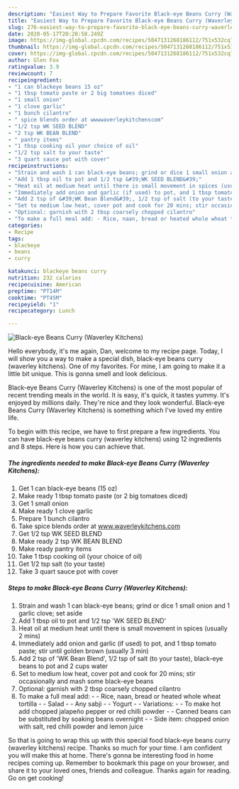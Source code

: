 ```yaml
---
description: "Easiest Way to Prepare Favorite Black-eye Beans Curry (Waverley Kitchens)"
title: "Easiest Way to Prepare Favorite Black-eye Beans Curry (Waverley Kitchens)"
slug: 276-easiest-way-to-prepare-favorite-black-eye-beans-curry-waverley-kitchens
date: 2020-05-17T20:28:58.249Z
image: https://img-global.cpcdn.com/recipes/5047131268186112/751x532cq70/black-eye-beans-curry-waverley-kitchens-recipe-main-photo.jpg
thumbnail: https://img-global.cpcdn.com/recipes/5047131268186112/751x532cq70/black-eye-beans-curry-waverley-kitchens-recipe-main-photo.jpg
cover: https://img-global.cpcdn.com/recipes/5047131268186112/751x532cq70/black-eye-beans-curry-waverley-kitchens-recipe-main-photo.jpg
author: Glen Fox
ratingvalue: 3.9
reviewcount: 7
recipeingredient:
- "1 can blackeye beans 15 oz"
- "1 tbsp tomato paste or 2 big tomatoes diced"
- "1 small onion"
- "1 clove garlic"
- "1 bunch cilantro"
- " spice blends order at wwwwaverleykitchenscom"
- "1/2 tsp WK SEED BLEND"
- "2 tsp WK BEAN BLEND"
- " pantry items"
- "1 tbsp cooking oil your choice of oil"
- "1/2 tsp salt to your taste"
- "3 quart sauce pot with cover"
recipeinstructions:
- "Strain and wash 1 can black-eye beans; grind or dice 1 small onion and 1 garlic clove; set aside"
- "Add 1 tbsp oil to pot and 1/2 tsp &#39;WK SEED BLEND&#39;"
- "Heat oil at medium heat until there is small movement in spices (usually 2 mins)"
- "Immediately add onion and garlic (if used) to pot, and 1 tbsp tomato paste; stir until golden brown (usually 3 min)"
- "Add 2 tsp of &#39;WK Bean Blend&#39;, 1/2 tsp of salt (to your taste), black-eye beans to pot and 2 cups water"
- "Set to medium low heat, cover pot and cook for 20 mins; stir occasionally and mash some black-eye beans"
- "Optional: garnish with 2 tbsp coarsely chopped cilantro"
- "To make a full meal add: - Rice, naan, bread or heated whole wheat tortilla - Salad - Any sabji - Yogurt  Variations: - To make hot add chopped jalapeño pepper or red chilli powder - Canned beans can be substituted by soaking beans overnight - Side item: chopped onion with salt, red chilli powder and lemon juice"
categories:
- Recipe
tags:
- blackeye
- beans
- curry

katakunci: blackeye beans curry 
nutrition: 232 calories
recipecuisine: American
preptime: "PT14M"
cooktime: "PT45M"
recipeyield: "1"
recipecategory: Lunch

---
```



![Black-eye Beans Curry (Waverley Kitchens)](https://img-global.cpcdn.com/recipes/5047131268186112/751x532cq70/black-eye-beans-curry-waverley-kitchens-recipe-main-photo.jpg)

Hello everybody, it's me again, Dan, welcome to my recipe page. Today, I will show you a way to make a special dish, black-eye beans curry (waverley kitchens). One of my favorites. For mine, I am going to make it a little bit unique. This is gonna smell and look delicious.

Black-eye Beans Curry (Waverley Kitchens) is one of the most popular of recent trending meals in the world. It is easy, it's quick, it tastes yummy. It's enjoyed by millions daily. They're nice and they look wonderful. Black-eye Beans Curry (Waverley Kitchens) is something which I've loved my entire life.




To begin with this recipe, we have to first prepare a few ingredients. You can have black-eye beans curry (waverley kitchens) using 12 ingredients and 8 steps. Here is how you can achieve that.

<!--inarticleads1-->

##### The ingredients needed to make Black-eye Beans Curry (Waverley Kitchens):

1. Get 1 can black-eye beans (15 oz)
1. Make ready 1 tbsp tomato paste (or 2 big tomatoes diced)
1. Get 1 small onion
1. Make ready 1 clove garlic
1. Prepare 1 bunch cilantro
1. Take  spice blends order at www.waverleykitchens.com
1. Get 1/2 tsp WK SEED BLEND
1. Make ready 2 tsp WK BEAN BLEND
1. Make ready  pantry items
1. Take 1 tbsp cooking oil (your choice of oil)
1. Get 1/2 tsp salt (to your taste)
1. Take 3 quart sauce pot with cover




<!--inarticleads2-->

##### Steps to make Black-eye Beans Curry (Waverley Kitchens):

1. Strain and wash 1 can black-eye beans; grind or dice 1 small onion and 1 garlic clove; set aside
1. Add 1 tbsp oil to pot and 1/2 tsp &#39;WK SEED BLEND&#39;
1. Heat oil at medium heat until there is small movement in spices (usually 2 mins)
1. Immediately add onion and garlic (if used) to pot, and 1 tbsp tomato paste; stir until golden brown (usually 3 min)
1. Add 2 tsp of &#39;WK Bean Blend&#39;, 1/2 tsp of salt (to your taste), black-eye beans to pot and 2 cups water
1. Set to medium low heat, cover pot and cook for 20 mins; stir occasionally and mash some black-eye beans
1. Optional: garnish with 2 tbsp coarsely chopped cilantro
1. To make a full meal add: - - Rice, naan, bread or heated whole wheat tortilla - - Salad - - Any sabji - - Yogurt -  - Variations: - - To make hot add chopped jalapeño pepper or red chilli powder - - Canned beans can be substituted by soaking beans overnight - - Side item: chopped onion with salt, red chilli powder and lemon juice




So that is going to wrap this up with this special food black-eye beans curry (waverley kitchens) recipe. Thanks so much for your time. I am confident you will make this at home. There's gonna be interesting food in home recipes coming up. Remember to bookmark this page on your browser, and share it to your loved ones, friends and colleague. Thanks again for reading. Go on get cooking!
